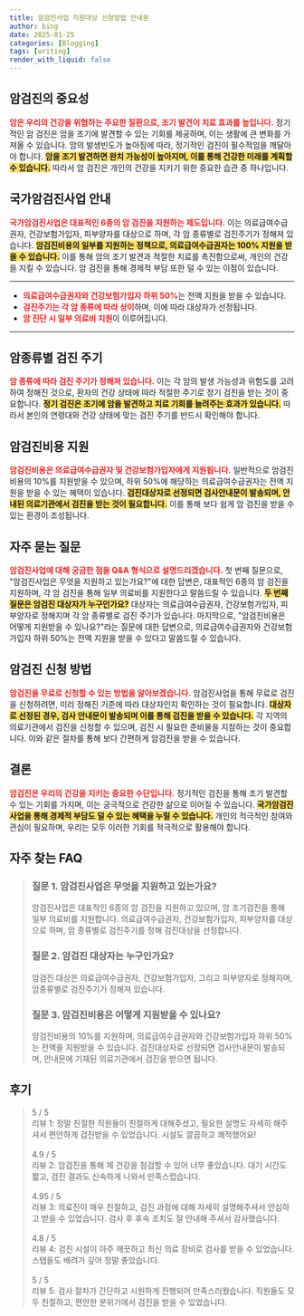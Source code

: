 ```yaml
---
title: 암검진사업 지원대상 신청방법 안내문
author: bing
date: 2025-01-25
categories: [Blogging]
tags: [writing]
render_with_liquid: false
---
```



<h2 id='암검진의 중요성'>암검진의 중요성</h2>

<p><b><span style="color: #ee2323;">암은 우리의 건강을 위협하는 주요한 질환으로, 조기 발견이 치료 효과를 높입니다.</span></b> 정기적인 암 검진은 암을 조기에 발견할 수 있는 기회를 제공하며, 이는 생활에 큰 변화를 가져올 수 있습니다. 암의 발생빈도가 높아짐에 따라, 정기적인 검진이 필수적임을 깨달아야 합니다. <b><span style="background-color: #ffe066;">암을 조기 발견하면 완치 가능성이 높아지며, 이를 통해 건강한 미래를 계획할 수 있습니다.</span></b> 따라서 암 검진은 개인의 건강을 지키기 위한 중요한 습관 중 하나입니다.</p>

<h2 id='국가암검진사업 안내'>국가암검진사업 안내</h2>

<p><b><span style="color: #ee2323;">국가암검진사업은 대표적인 6종의 암 검진을 지원하는 제도입니다.</span></b> 이는 의료급여수급권자, 건강보험가입자, 피부양자를 대상으로 하며, 각 암 종류별로 검진주기가 정해져 있습니다. <b><span style="background-color: #ffe066;">암검진비용의 일부를 지원하는 정책으로, 의료급여수급권자는 100% 지원을 받을 수 있습니다.</span></b> 이를 통해 암의 조기 발견과 적절한 치료를 촉진함으로써, 개인의 건강을 지킬 수 있습니다. 암 검진을 통해 경제적 부담 또한 덜 수 있는 이점이 있습니다.</p>

<hr />

<ul>
    <li><b><span style="color: #ee2323;">의료급여수급권자와 건강보험가입자 하위 50%</span></b>는 전액 지원을 받을 수 있습니다.</li>
    <li><b><span style="color: #ee2323;">검진주기는 각 암 종류에 따라 상이</span></b>하며, 이에 따라 대상자가 선정됩니다.</li>
    <li><b><span style="color: #ee2323;">암 진단 시 일부 의료비 지원</span></b>이 이루어집니다.</li>
</ul>

<hr />

<h2 id='암종류별 검진 주기'>암종류별 검진 주기</h2>

<p><b><span style="color: #ee2323;">암 종류에 따라 검진 주기가 정해져 있습니다.</span></b> 이는 각 암의 발생 가능성과 위험도를 고려하여 정해진 것으로, 환자의 건강 상태에 따라 적절한 주기로 정기 검진을 받는 것이 중요합니다. <b><span style="background-color: #ffe066;">정기 검진은 조기에 암을 발견하고 치료 기회를 늘려주는 효과가 있습니다.</span></b> 따라서 본인의 연령대와 건강 상태에 맞는 검진 주기를 반드시 확인해야 합니다.</p>

<h2 id='암검진비용 지원'>암검진비용 지원</h2>

<p><b><span style="color: #ee2323;">암검진비용은 의료급여수급권자 및 건강보험가입자에게 지원됩니다.</span></b> 일반적으로 암검진비용의 10%를 지원받을 수 있으며, 하위 50%에 해당하는 의료급여수급권자는 전액 지원을 받을 수 있는 혜택이 있습니다. <b><span style="background-color: #ffe066;">검진대상자로 선정되면 검사안내문이 발송되며, 안내된 의료기관에서 검진을 받는 것이 필요합니다.</span></b> 이를 통해 보다 쉽게 암 검진을 받을 수 있는 환경이 조성됩니다.</p>

<h2 id='자주 묻는 질문'>자주 묻는 질문</h2>

<p><b><span style="color: #ee2323;">암검진사업에 대해 궁금한 점을 Q&A 형식으로 설명드리겠습니다.</span></b> 첫 번째 질문으로, "암검진사업은 무엇을 지원하고 있는가요?"에 대한 답변은, 대표적인 6종의 암 검진을 지원하며, 각 암 검진을 통해 일부 의료비를 지원한다고 말씀드릴 수 있습니다. <b><span style="background-color: #ffe066;">두 번째 질문은 암검진 대상자가 누구인가요?</span></b> 대상자는 의료급여수급권자, 건강보험가입자, 피부양자로 정해지며 각 암 종류별로 검진 주기가 있습니다. 마지막으로, "암검진비용은 어떻게 지원받을 수 있나요?"라는 질문에 대한 답변으로, 의료급여수급권자와 건강보험가입자 하위 50%는 전액 지원을 받을 수 있다고 말씀드릴 수 있습니다.</p>

<h2 id='암검진 신청 방법'>암검진 신청 방법</h2>

<p><b><span style="color: #ee2323;">암검진을 무료로 신청할 수 있는 방법을 알아보겠습니다.</span></b> 암검진사업을 통해 무료로 검진을 신청하려면, 미리 정해진 기준에 따라 대상자인지 확인하는 것이 필요합니다. <b><span style="background-color: #ffe066;">대상자로 선정된 경우, 검사 안내문이 발송되며 이를 통해 검진을 받을 수 있습니다.</span></b> 각 지역의 의료기관에서 검진을 신청할 수 있으며, 검진 시 필요한 준비물을 지참하는 것이 중요합니다. 이와 같은 절차를 통해 보다 간편하게 암검진을 받을 수 있습니다.</p>

<h2 id='결론'>결론</h2>

<p><b><span style="color: #ee2323;">암검진은 우리의 건강을 지키는 중요한 수단입니다.</span></b> 정기적인 검진을 통해 조기 발견할 수 있는 기회를 가지며, 이는 궁극적으로 건강한 삶으로 이어질 수 있습니다. <b><span style="background-color: #ffe066;">국가암검진사업을 통해 경제적 부담도 덜 수 있는 혜택을 누릴 수 있습니다.</span></b> 개인의 적극적인 참여와 관심이 필요하며, 우리는 모두 이러한 기회를 적극적으로 활용해야 합니다.</p>


<h2 id='자주_찾는_FAQ'>자주 찾는 FAQ</h2>
<div itemscope="" itemtype="https://schema.org/FAQPage"> 
<blockquote> 
<div itemscope="" itemprop="mainEntity" itemtype="https://schema.org/Question"> 
<h3 itemprop="name">질문 1. 암검진사업은 무엇을 지원하고 있는가요?</h3> 
<div itemscope="" itemprop="acceptedAnswer" itemtype="https://schema.org/Answer"> 
<span itemprop="text"> 
<p>암검진사업은 대표적인 6종의 암 검진을 지원하고 있으며, 암 조기검진을 통해 일부 의료비를 지원합니다. 의료급여수급권자, 건강보험가입자, 피부양자를 대상으로 하며, 암 종류별로 검진주기를 정해 검진대상을 선정합니다.</p> 
</span> 
</div> 
</div> 
<div itemscope="" itemprop="mainEntity" itemtype="https://schema.org/Question"> 
<h3 itemprop="name">질문 2. 암검진 대상자는 누구인가요?</h3> 
<div itemscope="" itemprop="acceptedAnswer" itemtype="https://schema.org/Answer"> 
<span itemprop="text"> 
<p>암검진 대상은 의료급여수급권자, 건강보험가입자, 그리고 피부양자로 정해지며, 암종류별로 검진주기가 정해져 있습니다.</p> 
</span> 
</div> 
</div> 
<div itemscope="" itemprop="mainEntity" itemtype="https://schema.org/Question"> 
<h3 itemprop="name">질문 3. 암검진비용은 어떻게 지원받을 수 있나요?</h3> 
<div itemscope="" itemprop="acceptedAnswer" itemtype="https://schema.org/Answer"> 
<span itemprop="text"> 
<p>암검진비용의 10%를 지원하며, 의료급여수급권자와 건강보험가입자 하위 50%는 전액을 지원받을 수 있습니다. 검진대상자로 선정되면 검사안내문이 발송되며, 안내문에 기재된 의료기관에서 검진을 받으면 됩니다.</p> 
</span> 
</div> 
</div> 
</blockquote> 
</div>
<h2 id='후기'>후기</h2>
<div itemscope itemtype="https://schema.org/Product">
  <blockquote>
  <div itemprop="review" itemscope itemtype="https://schema.org/Review">
      <div itemprop="reviewRating" itemscope itemtype="https://schema.org/Rating"> <span itemprop="ratingValue">5</span> / <span itemprop="bestRating">5</span> </div>
      <span itemprop="reviewBody">리뷰 1: 정말 친절한 직원들이 친절하게 대해주셨고, 필요한 설명도 자세히 해주셔서 편안하게 검진받을 수 있었습니다. 시설도 깔끔하고 쾌적했어요!</span>
  </div>
  <br>
  <div itemprop="review" itemscope itemtype="https://schema.org/Review">
      <div itemprop="reviewRating" itemscope itemtype="https://schema.org/Rating"> <span itemprop="ratingValue">4.9</span> / <span itemprop="bestRating">5</span> </div>
      <span itemprop="reviewBody">리뷰 2: 암검진을 통해 제 건강을 점검할 수 있어 너무 좋았습니다. 대기 시간도 짧고, 검진 결과도 신속하게 나와서 만족스럽습니다.</span>
  </div>
  <br>
  <div itemprop="review" itemscope itemtype="https://schema.org/Review">
      <div itemprop="reviewRating" itemscope itemtype="https://schema.org/Rating"> <span itemprop="ratingValue">4.95</span> / <span itemprop="bestRating">5</span> </div>
      <span itemprop="reviewBody">리뷰 3: 의료진이 매우 친절하고, 검진 과정에 대해 자세히 설명해주셔서 안심하고 받을 수 있었습니다. 검사 후 후속 조치도 잘 안내해 주셔서 감사했습니다.</span>
  </div>
  <br>
  <div itemprop="review" itemscope itemtype="https://schema.org/Review">
      <div itemprop="reviewRating" itemscope itemtype="https://schema.org/Rating"> <span itemprop="ratingValue">4.8</span> / <span itemprop="bestRating">5</span> </div>
      <span itemprop="reviewBody">리뷰 4: 검진 시설이 아주 깨끗하고 최신 의료 장비로 검사를 받을 수 있었습니다. 스탭들도 배려가 깊어 정말 좋았습니다.</span>
  </div>
  <br>
  <div itemprop="review" itemscope itemtype="https://schema.org/Review">
      <div itemprop="reviewRating" itemscope itemtype="https://schema.org/Rating"> <span itemprop="ratingValue">5</span> / <span itemprop="bestRating">5</span> </div>
      <span itemprop="reviewBody">리뷰 5: 검사 절차가 간단하고 시원하게 진행되어 만족스러웠습니다. 직원들도 모두 친절하고, 편안한 분위기에서 검진을 받을 수 있었습니다.</span>
  </div>
  </blockquote>
</div>
